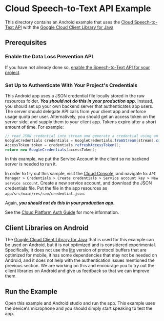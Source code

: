 # Cloud Speech-to-Text API Example

This directory contains an Android example that uses the
[Cloud Speech-to-Text API](https://cloud.google.com/speech-to-text/)
with the [Google Cloud Client Library for Java]

## Prerequisites

### Enable the Data Loss Prevention API

If you have not already done so,
[enable the Speech-to-Text API for your project](https://console.cloud.google.com/flows/enableapi?apiid=speech.googleapis.com).

### Set Up to Authenticate With Your Project's Credentials

This Android app uses a JSON credential file locally stored in the raw resources folder. 
***You should not do this in your production app.*** 
Instead, you should set up your own backend server that authenticates app users. 
The server should delegate API calls from your client app and enforce usage quota per user.
Alternatively, you should get an access token on the server side,
and supply them to your client app. Tokens expire after a short amount of time. For example:

```java
// read JSON credential into stream and generate a credential using an access token
GoogleCredentials credentials = GoogleCredentials.fromStream(stream).createScoped(SCOPE);
AccessToken token = credentials.refreshAccessToken();
return new GoogleCredentials(accessToken);
```

In this example, we put the Service Account in the client so no backend server is needed 
to run it.

In order to try out this sample, visit the [Cloud Console](https://console.cloud.google.com/), and
navigate to:
`API Manager > Credentials > Create credentials > Service account key > New service account`.
Create a new service account, and download the JSON credentials file. Put the file in the app
resources as `app/src/main/res/raw/credential.json`.

Again, ***you should not do this in your production app.***

See the [Cloud Platform Auth Guide](https://cloud.google.com/docs/authentication#developer_workflow)
for more information.

## Client Libraries on Android

The [Google Cloud Client Library for Java] that is used for this example can be used on Android,
but it is not optimized and is considered experimental. Specifically, it does not use the 
[lite](https://github.com/google/protobuf/blob/master/java/lite.md) version of protocol buffers 
that are optimized for mobile, it has some dependencies that may not be needed on Android, and 
it does not help with the authentication issues mentioned the previous section. We are working 
on this and encourage you to try out the client libraries on Android and give us feedback so 
that we can improve them.

## Run the Example

Open this example and Android studio and run the app. This example uses the device's 
microphone and you should simply start speaking to test the app.

[Google Cloud Client Library for Java]: https://github.com/GoogleCloudPlatform/google-cloud-java
